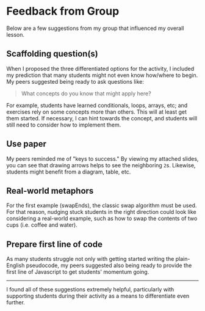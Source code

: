 # Feedback from Group

Below are a few suggestions from my group that influenced my overall lesson.

## Scaffolding question(s)

When I proposed the three differentiated options for the activity, I included my prediction that many students might not even know how/where to begin. My peers suggested being ready to ask questions like:

> What concepts do you know that might apply here?

For example, students have learned conditionals, loops, arrays, etc; and exercises rely on some concepts more than others. This will at least get them started. If necessary, I can hint towards the concept, and students will still need to consider how to implement them.

## Use paper

My peers reminded me of "keys to success." By viewing my attached slides, you can see that drawing arrows helps to see the neighboring `2`s. Likewise, students might benefit from a diagram, table, etc.

## Real-world metaphors

For the first example (swapEnds), the classic swap algorithm must be used. For that reason, nudging stuck students in the right direction could look like considering a real-world example, such as how to swap the contents of two cups (i.e. coffee and water).

## Prepare first line of code

As many students struggle not only with getting started writing the plain-English pseudocode, my peers suggested also being ready to provide the first line of Javascript to get students' momentum going. 

---

I found all of these suggestions extremely helpful, particularly with supporting students during their activity as a means to differentiate even further.